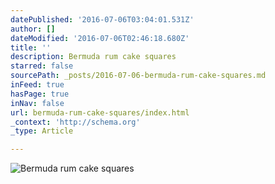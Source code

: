 ```yaml
---
datePublished: '2016-07-06T03:04:01.531Z'
author: []
dateModified: '2016-07-06T02:46:18.680Z'
title: ''
description: Bermuda rum cake squares
starred: false
sourcePath: _posts/2016-07-06-bermuda-rum-cake-squares.md
inFeed: true
hasPage: true
inNav: false
url: bermuda-rum-cake-squares/index.html
_context: 'http://schema.org'
_type: Article

---
```

![Bermuda rum cake squares](https://the-grid-user-content.s3-us-west-2.amazonaws.com/015b1f3e-7746-4512-ade9-262f7f48147f.jpg)